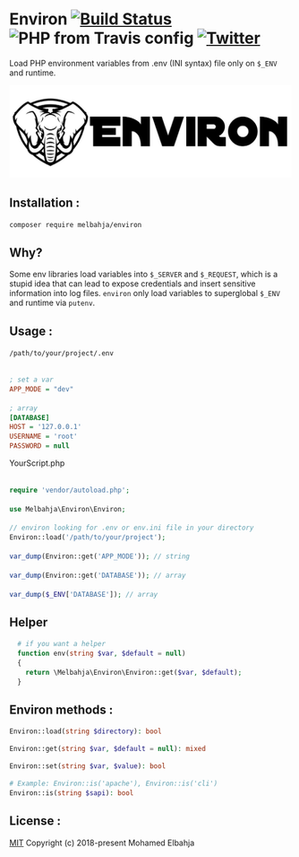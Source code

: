 # Environ [![Build Status](https://img.shields.io/travis/melbahja/environ/master.svg)](https://travis-ci.org/melbahja/environ) ![PHP from Travis config](https://img.shields.io/travis/php-v/melbahja/environ.svg) [![Twitter](https://img.shields.io/twitter/url/https/github.com/melbahja/environ.svg?style=social)](https://twitter.com/intent/tweet?text=Wow:&url=https%3A%2F%2Fgithub.com%2Fmelbahja%2Fenviron)

Load PHP environment variables from .env (INI syntax) file only on `$_ENV` and runtime.

![](environ.jpg?raw=true)

## Installation :

```bash
composer require melbahja/environ
```

## Why?

Some env libraries load variables into `$_SERVER` and `$_REQUEST`, which is a stupid idea that can lead to expose credentials and insert sensitive information into log files. `environ` only load variables to superglobal `$_ENV` and runtime via `putenv`.


## Usage :

`/path/to/your/project/.env`

```ini

; set a var
APP_MODE = "dev"

; array
[DATABASE]
HOST = '127.0.0.1'
USERNAME = 'root'
PASSWORD = null

```

YourScript.php
```php

require 'vendor/autoload.php';

use Melbahja\Environ\Environ;

// environ looking for .env or env.ini file in your directory
Environ::load('/path/to/your/project');

var_dump(Environ::get('APP_MODE')); // string

var_dump(Environ::get('DATABASE')); // array

var_dump($_ENV['DATABASE']); // array

```

## Helper

```php
  # if you want a helper
  function env(string $var, $default = null)
  {
    return \Melbahja\Environ\Environ::get($var, $default);
  }
```

## Environ methods :

```php
Environ::load(string $directory): bool
```
```php
Environ::get(string $var, $default = null): mixed
```
```php
Environ::set(string $var, $value): bool
```
```php
# Example: Environ::is('apache'), Environ::is('cli')
Environ::is(string $sapi): bool
```


## License :

[MIT](https://github.com/melbahja/environ/blob/master/LICENSE) Copyright (c) 2018-present Mohamed Elbahja
